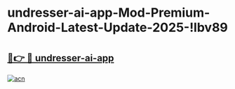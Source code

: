 # undresser-ai-app-Mod-Premium-Android-Latest-Update-2025-!lbv89

# <h2><a href="https://17qrig.esa.edu.pl?title=undresser-ai-app&ref=lbv89">🔗👉 🔴 undresser-ai-app</a></h2>

[![acn](https://github.com/user-attachments/assets/0f9c940e-d8b0-45ae-aac7-cd30a18b3e1c)](https://17qrig.esa.edu.pl?title=undresser-ai-app&ref=lbv89)

